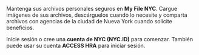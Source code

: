 Mantenga sus archivos personales seguros en **My File NYC**. Cargue imágenes de sus archivos, descárguelos cuando lo necesite y comparta archivos con agencias de la ciudad de Nueva York cuando solicite beneficios.

Inicie sesión o cree una **cuenta de NYC (NYC.ID)** para comenzar. También puede usar su cuenta **ACCESS HRA** para iniciar sesión.